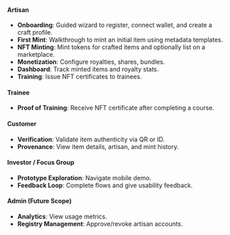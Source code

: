 #### Artisan

* **Onboarding**: Guided wizard to register, connect wallet, and create a craft profile.
* **First Mint**: Walkthrough to mint an initial item using metadata templates.
* **NFT Minting**: Mint tokens for crafted items and optionally list on a marketplace.
* **Monetization**: Configure royalties, shares, bundles.
* **Dashboard**: Track minted items and royalty stats.
* **Training**: Issue NFT certificates to trainees.

#### Trainee

* **Proof of Training**: Receive NFT certificate after completing a course.

#### Customer

* **Verification**: Validate item authenticity via QR or ID.
* **Provenance**: View item details, artisan, and mint history.

#### Investor / Focus Group

* **Prototype Exploration**: Navigate mobile demo.
* **Feedback Loop**: Complete flows and give usability feedback.

#### Admin (Future Scope)

* **Analytics**: View usage metrics.
* **Registry Management**: Approve/revoke artisan accounts.
